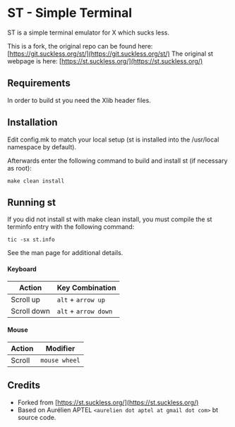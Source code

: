 # ST - Simple Terminal

ST is a simple terminal emulator for X which sucks less.

This is a fork, the original repo can be found here: [https://git.suckless.org/st/](https://git.suckless.org/st/)
The original st webpage is here: [https://st.suckless.org/](https://st.suckless.org/)

## Requirements

In order to build st you need the Xlib header files.

## Installation

Edit config.mk to match your local setup (st is installed into
the /usr/local namespace by default).

Afterwards enter the following command to build and install st (if
necessary as root):

    make clean install

## Running st

If you did not install st with make clean install, you must compile
the st terminfo entry with the following command:

    tic -sx st.info

See the man page for additional details.

#### Keyboard
Action      | Key Combination
---         | ---
Scroll up   | `alt` + `arrow up`
Scroll down | `alt` + `arrow down`

#### Mouse
Action | Modifier
---    | ---
Scroll |  `mouse wheel`

## Credits

* Forked from [https://st.suckless.org/](https://st.suckless.org/)
* Based on Aurélien APTEL `<aurelien dot aptel at gmail dot com>` bt source code.
